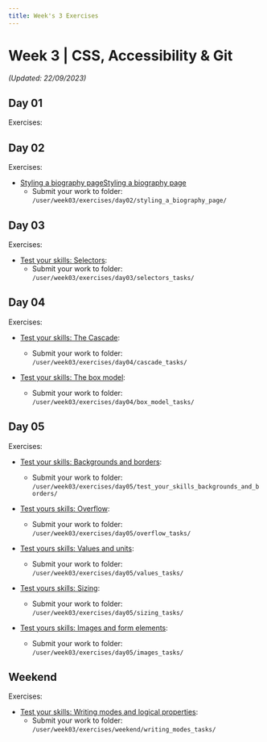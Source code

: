 ```yaml
---
title: Week's 3 Exercises
---
```


# Week 3 | CSS, Accessibility & Git

_(Updated: 22/09/2023)_

## Day 01

  Exercises:

## Day 02

  Exercises:

  - [Styling a biography pageStyling a biography page](/curriculum/TBB/week03/exercises/styling_a_biography_page/index.md)
    - Submit your work to folder: `/user/week03/exercises/day02/styling_a_biography_page/`

## Day 03

  Exercises:

  - [Test your skills: Selectors](/curriculum/TBB/week03/exercises/selectors_tasks/index.md):
    - Submit your work to folder:  `/user/week03/exercises/day03/selectors_tasks/`

## Day 04

  Exercises:

  - [Test your skills: The Cascade](/curriculum/TBB/week03/exercises/cascade_tasks/index.md):
    - Submit your work to folder:  `/user/week03/exercises/day04/cascade_tasks/`

  - [Test your skills: The box model](/curriculum/TBB/week03/exercises/box_model_tasks/index.md):
    - Submit your work to folder:  `/user/week03/exercises/day04/box_model_tasks/`

## Day 05

  Exercises:

  - [Test your skills: Backgrounds and borders](/curriculum/TBB/week03/exercises/test_your_skills_backgrounds_and_borders/index.md):
    - Submit your work to folder:  `/user/week03/exercises/day05/test_your_skills_backgrounds_and_borders/`

  - [Test yours skills: Overflow](/curriculum/TBB/week03/exercises/overflow_tasks/index.md):
    - Submit your work to folder:  `/user/week03/exercises/day05/overflow_tasks/`

  - [Test yours skills: Values and units](/curriculum/TBB/week03/exercises/values_tasks/index.md):
    - Submit your work to folder:  `/user/week03/exercises/day05/values_tasks/`

  - [Test yours skills: Sizing](/curriculum/TBB/week03/exercises/sizing_tasks/index.md):
    - Submit your work to folder:  `/user/week03/exercises/day05/sizing_tasks/`

  - [Test yours skills: Images and form elements](/curriculum/TBB/week03/exercises/images_tasks/index.md):
    - Submit your work to folder:  `/user/week03/exercises/day05/images_tasks/`

  ## Weekend

  Exercises:

  - [Test your skills: Writing modes and logical properties](/curriculum/TBB/week03/exercises/writing_modes_tasks/index.md):
    - Submit your work to folder:  `/user/week03/exercises/weekend/writing_modes_tasks/`